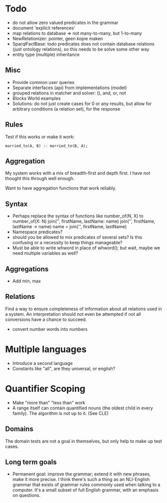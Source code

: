 # Todo

* do not allow zero valued predicates in the grammar
* document 'explicit references'
* map relations to database => not many-to-many, but 1-to-many
* NewRelationizer: pointer, geen kopie maken
* SparqlFactBase: todo predicates does not contain database relations (just ontology relations), so this needs to be
    solve some other way
* entity type (multiple) inheritance

## Misc

* Provide common user queries
* Separate interfaces (api) from implementations (model)
* grouped relations in matcher and solver: (), and, or, not
* Blocks World examples
* Solutions: do not just create cases for 0 or any results, but allow for arbitrary conditions (a relation set), for the response

## Rules

Test if this works or make it work:

    married_to(A, B) :- married_to(B, A);

## Aggregation

My system works with a mix of breadth-first and depth first. I have not thought this through well enough.

Want to have aggregation functions that work reliably.

## Syntax

- Perhaps replace the syntax of functions like number_of(N, X) to
    number_of(X: N)
    join('', firstName, lastName: name)
    join('', firstName, lastName -> name)
    name = join('', firstName, lastName)
- Namespace predicates?
- should you be allowed to mix predicates of several sets? Is this confusing or a necessity to keep things manageable?
- Must be able to write whword in place of whword(); but wait, maybe we need multiple variables as well?

## Aggregations

- Add min, max

## Relations

Find a way to ensure completeness of information about all relations used in a system. An interpretation should not even be attempted if not all conversions have a chance to succeed.

* convert number words into numbers

# Multiple languages

- Introduce a second language
- Constants like "all", are they universal, or english?

# Quantifier Scoping

- Make "more than" "less than" work
- A range itself can contain quantified nouns (the oldest child in every family). The algorithm is not up to it. (See CLE)

## Domains

The domain tests are not a goal in themselves, but only help to make up test cases.

## Long term goals

- Permanent goal: improve the grammar; extend it with new phrases, make it more precise. I think there's such a thing as an NLI-English grammar that exists of grammar rules commonly used when talking to a computer. It's a small subset of full English grammar, with an emphasis on questions.
